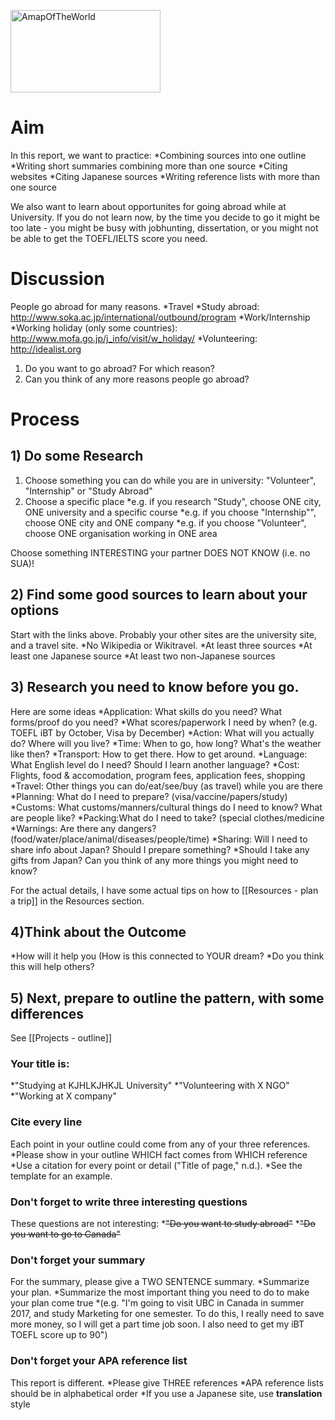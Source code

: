 <a data-flickr-embed="true"  href="https://www.flickr.com/photos/roiy/4985341085/in/photolist-8AxbdD-55rwho-98kfB2-85NULc-rgRnVC-qZu9E4-88Qumz-oQqFUJ-oSbGEx-e7Pm68-dsUhUG-6i3kvN-5mRPYM-e7ofW7-dddsZV-5ngh3w-dkDXmg-oSbEUi-oSbGSr-oSsw8n-ozYs56-oSqACW-otnht6-dAe4HW-5tfeDd-ddWcye-9qLatF-ajTXZd-6hYcwD-fQhCxp-6yegmF-7jEKtj-btSZak-tfiyxX-rJevd5-xszBoW-85SagC-5akr6H-8iZd3e-8h1w19-e2Ygzt-m8qXYC-e49gFo-aoiYsk-5jhfU6-dmdU1q-b7ntgR-77Yhc3-87ERnN-omLxG" title="AmapOfTheWorld"><img src="https://farm5.staticflickr.com/4108/4985341085_0f328f4b95_m.jpg" width="240" height="132" alt="AmapOfTheWorld"></a>

# Aim
In this report, we want to practice:
*Combining sources into one outline
*Writing short summaries combining more than one source
*Citing websites
*Citing Japanese sources
*Writing reference lists with more than one source

We also want to learn about opportunites for going abroad while at University. If you do not learn now, by the time you decide to go it might be too late - you might be busy with jobhunting, dissertation, or you might not be able to get the TOEFL/IELTS score you need.

# Discussion
People go abroad for many reasons.
*Travel
*Study abroad: http://www.soka.ac.jp/international/outbound/program
*Work/Internship
*Working holiday (only some countries): http://www.mofa.go.jp/j_info/visit/w_holiday/
*Volunteering: http://idealist.org

1) Do you want to go abroad? For which reason?
2) Can you think of any more reasons people go abroad?

# Process
## 1) Do some Research
1) Choose something you can do while you are in university: "Volunteer", "Internship" or "Study Abroad"
2) Choose a specific place
*e.g. if you research "Study", choose ONE city, ONE university and a specific course
*e.g. if you choose "Internship"", choose ONE city and ONE company
*e.g. if you choose "Volunteer", choose ONE organisation working in ONE area

Choose something INTERESTING your partner DOES NOT KNOW (i.e. no SUA)!


## 2) Find some good sources to learn about your options
Start with the links above.
Probably your other sites are the university site, and a travel site.
*No Wikipedia or Wikitravel.
*At least three sources
*At least one Japanese source
*At least two non-Japanese sources

## 3) Research you need to know before you go.
Here are some ideas
*Application: What skills do you need? What forms/proof do you need?
*What scores/paperwork I need by when? (e.g. TOEFL iBT by October, Visa by December)
*Action: What will you actually do? Where will you live?
*Time: When to go, how long? What's the weather like then?
*Transport: How to get there. How to get around.
*Language: What English level do I need? Should I learn another language?
*Cost: Flights, food & accomodation, program fees, application fees, shopping
*Travel: Other things you can do/eat/see/buy (as travel) while you are there
*Planning: What do I need to prepare? (visa/vaccine/papers/study)
*Customs: What customs/manners/cultural things do I need to know? What are people like?
*Packing:What do I need to take? (special clothes/medicine
*Warnings: Are there any dangers? (food/water/place/animal/diseases/people/time)
*Sharing: Will I need to share info about Japan? Should I prepare something?
*Should I take any gifts from Japan?
Can you think of any more things you might need to know?

For the actual details, I have some actual tips on how to [[Resources - plan a trip]] in the Resources section.

## 4)Think about the Outcome
*How will it help you (How is this connected to YOUR dream?
*Do you think this will help others?

## 5) Next, prepare to outline the pattern, with some differences
See [[Projects - outline]]
### Your title is:
*"Studying at KJHLKJHKJL University"
*"Volunteering with X NGO"
*"Working at X company"

### Cite every line
Each point in your outline could come from any of your three references.
*Please show in your outline WHICH fact comes from WHICH reference
*Use a citation for every point or detail ("Title of page," n.d.).
*See the template for an example.

### Don't forget to write three interesting questions
These questions are not interesting:
*~~"Do you want to study abroad"~~
*~~"Do you want to go to Canada"~~

### Don't forget your summary
For the summary, please give a TWO SENTENCE summary.
*Summarize your plan.
*Summarize the most important thing you need to do to make your plan come true
*(e.g. "I'm going to visit UBC in Canada in summer 2017, and study Marketing for one semester. To do this, I really need to save more money, so I will get a part time job soon. I also need to get my iBT TOEFL score up to 90")

### Don't forget your APA reference list
This report is different.
*Please give THREE references
*APA reference lists should be in alphabetical order
*If you use a Japanese site, use __translation__ style

